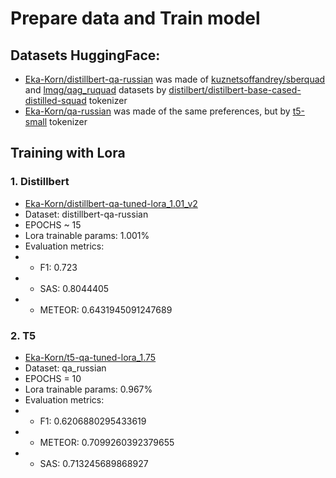 # Prepare data and Train model

## Datasets HuggingFace:
* [Eka-Korn/distillbert-qa-russian](https://huggingface.co/datasets/Eka-Korn/distillbert-qa-russian) was made of [kuznetsoffandrey/sberquad](https://huggingface.co/datasets/kuznetsoffandrey/sberquad) and [lmqg/qag_ruquad](https://huggingface.co/datasets/lmqg/qag_ruquad) datasets by [distilbert/distilbert-base-cased-distilled-squad](https://huggingface.co/distilbert/distilbert-base-cased-distilled-squad) tokenizer
* [Eka-Korn/qa-russian](https://huggingface.co/datasets/Eka-Korn/qa-russian) was made of the same preferences, but by [t5-small](https://huggingface.co/google-t5/t5-small) tokenizer

## Training with Lora
### 1. Distillbert
* [Eka-Korn/distillbert-qa-tuned-lora_1.01_v2](https://huggingface.co/Eka-Korn/distillbert-qa-tuned-lora_1.01_v2)
* Dataset: distillbert-qa-russian
* EPOCHS ~ 15
* Lora trainable params: 1.001%
* Evaluation metrics: 
* * F1: 0.723
* * SAS: 0.8044405
* * METEOR: 0.6431945091247689

### 2. T5
* [Eka-Korn/t5-qa-tuned-lora_1.75](https://huggingface.co/Eka-Korn/t5-squad-tuned-lora_0.96)
* Dataset: qa_russian
* EPOCHS = 10
* Lora trainable params: 0.967%
* Evaluation metrics: 
* * F1: 0.6206880295433619
* * METEOR: 0.7099260392379655
* * SAS: 0.713245689868927